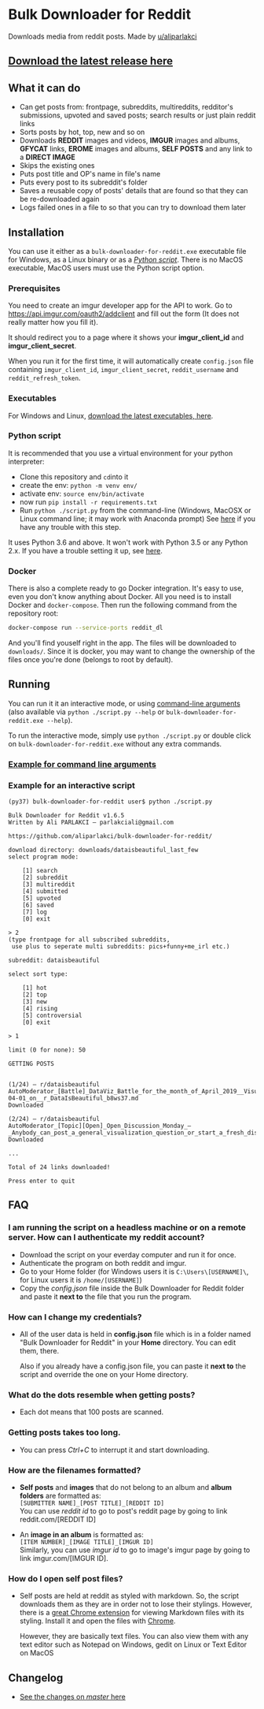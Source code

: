 # Bulk Downloader for Reddit

Downloads media from reddit posts. Made by [u/aliparlakci](https://reddit.com/u/aliparlakci)

## [Download the latest release here](https://github.com/aliparlakci/bulk-downloader-for-reddit/releases/latest)

## What it can do

- Can get posts from: frontpage, subreddits, multireddits, redditor's submissions, upvoted and saved posts; search results or just plain reddit links
- Sorts posts by hot, top, new and so on
- Downloads **REDDIT** images and videos, **IMGUR** images and albums, **GFYCAT** links, **EROME** images and albums, **SELF POSTS** and any link to a **DIRECT IMAGE**
- Skips the existing ones
- Puts post title and OP's name in file's name
- Puts every post to its subreddit's folder
- Saves a reusable copy of posts' details that are found so that they can be re-downloaded again
- Logs failed ones in a file to so that you can try to download them later

## Installation

You can use it either as a `bulk-downloader-for-reddit.exe` executable file for Windows, as a Linux binary or as a *[Python script](#python-script)*. There is no MacOS executable, MacOS users must use the Python script option. 

### Prerequisites

You need to create an imgur developer app for the API to work. Go to https://api.imgur.com/oauth2/addclient and fill out the form (It does not really matter how you fill it).

It should redirect you to a page where it shows your **imgur_client_id** and **imgur_client_secret**.

When you run it for the first time, it will automatically create `config.json` file containing `imgur_client_id`, `imgur_client_secret`, `reddit_username` and `reddit_refresh_token`.

### Executables

For Windows and Linux, [download the latest executables, here](https://github.com/aliparlakci/bulk-downloader-for-reddit/releases/latest).

### Python script
It is recommended that you use a virtual environment for your python interpreter:
* Clone this repository and `cd`into it
* create the env: `python -m venv env/`
* activate env: `source env/bin/activate`
* now run `pip install -r requirements.txt`
* Run `python ./script.py` from the command-line (Windows, MacOSX or Linux command line; it may work with Anaconda prompt) See [here](docs/INTERPRET_FROM_SOURCE.md#finding-the-correct-keyword-for-python) if you have any trouble with this step.

It uses Python 3.6 and above. It won't work with Python 3.5 or any Python 2.x. If you have a trouble setting it up, see [here](docs/INTERPRET_FROM_SOURCE.md).

### Docker
There is also a complete ready to go Docker integration. It's easy to use, even you don't know anything about Docker. All you need is to install Docker and `docker-compose`.
Then run the following command from the repository root:
```bash
docker-compose run --service-ports reddit_dl
```
And you'll find youself right in the app. The files will be downloaded to `downloads/`. Since it is docker, you may want to change the ownership of the files once you're done (belongs to root by default).

## Running

You can run it it an interactive mode, or using [command-line arguments](docs/COMMAND_LINE_ARGUMENTS.md) (also available via `python ./script.py --help` or `bulk-downloader-for-reddit.exe --help`).

To run the interactive mode, simply use `python ./script.py` or double click on `bulk-downloader-for-reddit.exe` without any extra commands.

### [Example for command line arguments](docs/COMMAND_LINE_ARGUMENTS.md#examples)

### Example for an interactive script

```
(py37) bulk-downloader-for-reddit user$ python ./script.py

Bulk Downloader for Reddit v1.6.5
Written by Ali PARLAKCI – parlakciali@gmail.com

https://github.com/aliparlakci/bulk-downloader-for-reddit/

download directory: downloads/dataisbeautiful_last_few
select program mode:

    [1] search
    [2] subreddit
    [3] multireddit
    [4] submitted
    [5] upvoted
    [6] saved
    [7] log
    [0] exit

> 2
(type frontpage for all subscribed subreddits,
 use plus to seperate multi subreddits: pics+funny+me_irl etc.)

subreddit: dataisbeautiful

select sort type:

    [1] hot
    [2] top
    [3] new
    [4] rising
    [5] controversial
    [0] exit

> 1

limit (0 for none): 50

GETTING POSTS


(1/24) – r/dataisbeautiful
AutoModerator_[Battle]_DataViz_Battle_for_the_month_of_April_2019__Visualize_the_April_Fool's_Prank_for_2019-04-01_on__r_DataIsBeautiful_b8ws37.md
Downloaded

(2/24) – r/dataisbeautiful
AutoModerator_[Topic][Open]_Open_Discussion_Monday_—_Anybody_can_post_a_general_visualization_question_or_start_a_fresh_discussion!_bg1wej.md
Downloaded

...

Total of 24 links downloaded!

Press enter to quit
```


## FAQ

### I am running the script on a headless machine or on a remote server. How can I authenticate my reddit account?
- Download the script on your everday computer and run it for once.
- Authenticate the program on both reddit and imgur.
- Go to your Home folder (for Windows users it is `C:\Users\[USERNAME]\`, for Linux users it is `/home/[USERNAME]`)
- Copy the *config.json* file inside the Bulk Downloader for Reddit folder and paste it **next to** the file that you run the program.

### How can I change my credentials?
- All of the user data is held in **config.json** file which is in a folder named "Bulk Downloader for Reddit" in your **Home** directory. You can edit them, there.  

  Also if you already have a config.json file, you can paste it **next to** the script and override the one on your Home directory. 

### What do the dots resemble when getting posts?
- Each dot means that 100 posts are scanned.

### Getting posts takes too long.
- You can press *Ctrl+C* to interrupt it and start downloading.

### How are the filenames formatted?
- **Self posts** and **images** that do not belong to an album and **album folders** are formatted as:  
  `[SUBMITTER NAME]_[POST TITLE]_[REDDIT ID]`  
  You can use *reddit id* to go to post's reddit page by going to link reddit.com/[REDDIT ID]

- An **image in an album** is formatted as:  
  `[ITEM NUMBER]_[IMAGE TITLE]_[IMGUR ID]`  
  Similarly, you can use *imgur id* to go to image's imgur page by going to link imgur.com/[IMGUR ID].

### How do I open self post files?
- Self posts are held at reddit as styled with markdown. So, the script downloads them as they are in order not to lose their stylings.
  However, there is a [great Chrome extension](https://chrome.google.com/webstore/detail/markdown-viewer/ckkdlimhmcjmikdlpkmbgfkaikojcbjk) for viewing Markdown files with its styling. Install it and open the files with [Chrome](https://www.google.com/intl/tr/chrome/).  

  However, they are basically text files. You can also view them with any text editor such as Notepad on Windows, gedit on Linux or Text Editor on MacOS

## Changelog

* [See the changes on *master* here](docs/CHANGELOG.md)
